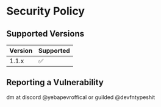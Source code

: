 # Security Policy

## Supported Versions


| Version | Supported          |
| ------- | ------------------ |
| 1.1.x   | :white_check_mark:


## Reporting a Vulnerability

dm at discord @yebapevroffical or guilded @devfntypeshit
